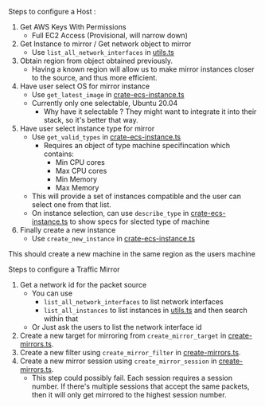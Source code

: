 Steps to configure a Host :

1. Get AWS Keys With Permissions
   - Full EC2 Access (Provisional, will narrow down)
2. Get Instance to mirror / Get network object to mirror
   - Use `list_all_network_interfaces` in [utils.ts](./utils.ts)
3. Obtain region from object obtained previously.
   - Having a known region will allow us to make mirror instances closer to the source, and thus more efficient.
4. Have user select OS for mirror instance
   - Use `get_latest_image` in [crate-ecs-instance.ts](./create-ec2-instance.ts)
   - Currently only one selectable, Ubuntu 20.04
     - Why have it selectable ? They might want to integrate it into their stack, so it's better that way.
5. Have user select instance type for mirror
   - Use `get_valid_types` in [crate-ecs-instance.ts](./create-ec2-instance.ts)
     - Requires an object of type machine specifincation which contains:
       - Min CPU cores
       - Max CPU cores
       - Min Memory
       - Max Memory
   - This will provide a set of instances compatible and the user can select one from that list.
   - On instance selection, can use `describe_type` in [crate-ecs-instance.ts](./create-ec2-instance.ts) to show specs for slected type of machine
6. Finally create a new instance
   - Use `create_new_instance` in [crate-ecs-instance.ts](./create-ec2-instance.ts)

This should create a new machine in the same region as the users machine

Steps to configure a Traffic Mirror

1. Get a network id for the packet source
   - You can use
     - `list_all_network_interfaces` to list network interfaces
     - `list_all_instances` to list instances
       in [utils.ts](./utils.ts) and then search within that
   - Or Just ask the users to list the network interface id
2. Create a new target for mirroring from `create_mirror_target` in [create-mirrors.ts](./create-mirror.ts).
3. Create a new filter using `create_mirror_filter` in [create-mirrors.ts](./create-mirror.ts).
4. Create a new mirror session using `create_mirror_session` in [create-mirrors.ts](./create-mirror.ts).
   - This step could possibly fail. Each session requires a session number. If there's multiple sessions that accept the same packets, then it will only get mirrored to the highest session number.
